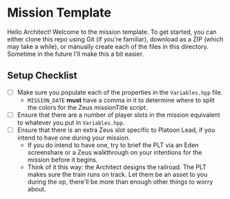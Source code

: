# Mission Template

Hello Architect! Welcome to the mission template. To get started, you can either clone this repo using Git (if you're familiar), download as a ZIP (which may take a while), or manually create each of the files in this directory. Sometime in the future I'll make this a bit easier.

## Setup Checklist

- [ ] Make sure you populate each of the properties in the `Variables.hpp` file.
  - `MISSION_DATE` **must** have a comma in it to determine where to split the colors for the Zeus missionTitle script.
- [ ] Ensure that there are a number of player slots in the mission equivalent to whatever you put in `Variables.hpp`.
- [ ] Ensure that there is an extra Zeus slot specific to Platoon Lead, if you intend to have one during your mission.
  - If you do intend to have one, try to brief the PLT via an Eden screenshare or a Zeus walkthrough on your intentions for the mission before it begins.
  - Think of it this way: the Architect designs the railroad. The PLT makes sure the train runs on track. Let them be an asset to you during the op, there'll be more than enough other things to worry about.
